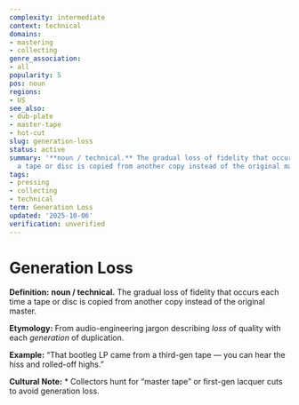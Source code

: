```yaml
---
complexity: intermediate
context: technical
domains:
- mastering
- collecting
genre_association:
- all
popularity: 5
pos: noun
regions:
- US
see_also:
- dub-plate
- master-tape
- hot-cut
slug: generation-loss
status: active
summary: '**noun / technical.** The gradual loss of fidelity that occurs each time
  a tape or disc is copied from another copy instead of the original master.'
tags:
- pressing
- collecting
- technical
term: Generation Loss
updated: '2025-10-06'
verification: unverified
---
```


# Generation Loss

**Definition:** **noun / technical.** The gradual loss of fidelity that occurs each time a tape or disc is copied from another copy instead of the original master.

**Etymology:** From audio-engineering jargon describing *loss* of quality with each *generation* of duplication.

**Example:** “That bootleg LP came from a third-gen tape — you can hear the hiss and rolled-off highs.”

**Cultural Note:** * Collectors hunt for “master tape” or first-gen lacquer cuts to avoid generation loss.

